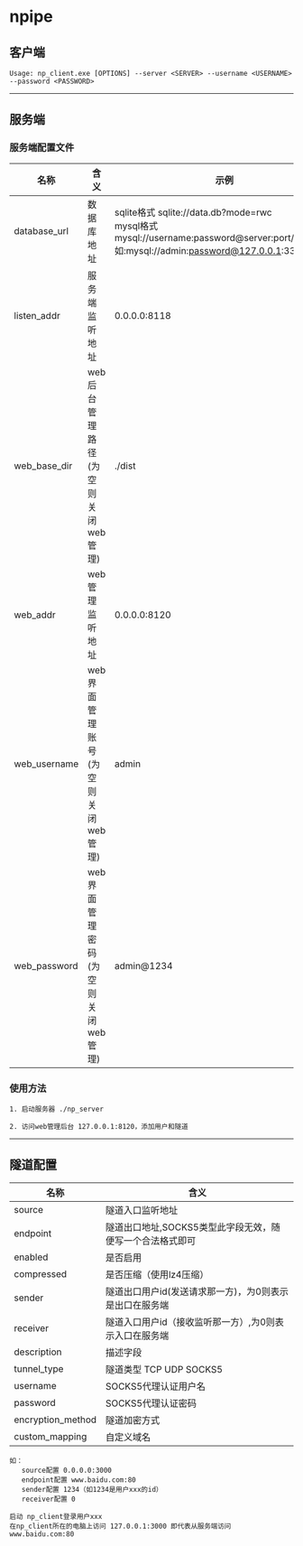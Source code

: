# npipe



## 客户端

```
Usage: np_client.exe [OPTIONS] --server <SERVER> --username <USERNAME> --password <PASSWORD>
```

------



## 服务端

### 服务端配置文件

| 名称         | 含义                                | 示例                                                         |
| ------------ | ----------------------------------- | ------------------------------------------------------------ |
| database_url | 数据库地址                          | sqlite格式 sqlite://data.db?mode=rwc<br />mysql格式 mysql://username:password@server:port/dbname, 如:mysql://admin:password@127.0.0.1:3306/npipe |
| listen_addr  | 服务端监听地址                      | 0.0.0.0:8118                                                 |
| web_base_dir | web后台管理路径 (为空则关闭web管理) | ./dist                                                       |
| web_addr     | web管理监听地址                     | 0.0.0.0:8120                                                 |
| web_username | web界面管理账号 (为空则关闭web管理) | admin                                                        |
| web_password | web界面管理密码 (为空则关闭web管理) | admin@1234                                                   |

### 使用方法

```
1. 启动服务器 ./np_server

2. 访问web管理后台 127.0.0.1:8120，添加用户和隧道
```

------

## 隧道配置

| 名称              | 含义                                                      |
| ----------------- | --------------------------------------------------------- |
| source            | 隧道入口监听地址                                          |
| endpoint          | 隧道出口地址,SOCKS5类型此字段无效，随便写一个合法格式即可 |
| enabled           | 是否启用                                                  |
| compressed        | 是否压缩（使用lz4压缩）                                   |
| sender            | 隧道出口用户id(发送请求那一方)，为0则表示是出口在服务端   |
| receiver          | 隧道入口用户id（接收监听那一方）,为0则表示入口在服务端    |
| description       | 描述字段                                                  |
| tunnel_type       | 隧道类型 TCP  UDP  SOCKS5                                 |
| username          | SOCKS5代理认证用户名                                      |
| password          | SOCKS5代理认证密码                                        |
| encryption_method | 隧道加密方式                                              |
| custom_mapping    | 自定义域名                                                |

```
如：
   source配置 0.0.0.0:3000
   endpoint配置 www.baidu.com:80
   sender配置 1234（如1234是用户xxx的id）
   receiver配置 0
   
启动 np_client登录用户xxx
在np_client所在的电脑上访问 127.0.0.1:3000 即代表从服务端访问 www.baidu.com:80

```



